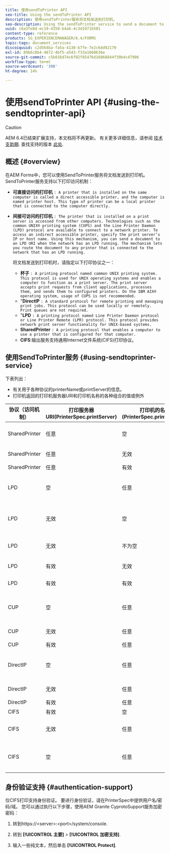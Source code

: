 ```yaml
---
title: 使用sendToPrinter API
seo-title: Using the sendToPrinter API
description: 使用sendToPrinter服务将文档发送到打印机。
seo-description: Using the sendToPrinter service to send a document to printer.
uuid: c6a3fe8d-ec19-4350-b4a6-4c3d1971b501
content-type: reference
products: SG_EXPERIENCEMANAGER/6.4/FORMS
topic-tags: document_services
discoiquuid: c2d564ba-fa5a-4130-b7fe-7e2c64d92170
exl-id: 89b6c8b4-4872-4bf5-a543-f33a1660636e
source-git-commit: c5b816d74c6f02f85476d16868844f39b4c47996
workflow-type: tm+mt
source-wordcount: '398'
ht-degree: 14%

---
```


# 使用sendToPrinter API {#using-the-sendtoprinter-api}

>[!CAUTION]
>
>AEM 6.4已结束扩展支持，本文档将不再更新。 有关更多详细信息，请参阅 [技术支助期](https://helpx.adobe.com/cn/support/programs/eol-matrix.html). 查找支持的版本 [此处](https://experienceleague.adobe.com/docs/).

## 概述 {#overview}

在AEM Forms中，您可以使用SendToPrinter服务将文档发送到打印机。 SendToPrinter服务支持以下打印访问机制：

* **可直接访问的打印机** `: A printer that is installed on the same computer is called a direct accessible printer, and the computer is named printer host. This type of printer can be a local printer that is connected to the computer directly.`

* **间接可访问的打印机** `: The printer that is installed on a print server is accessed from other computers. Technologies such as the common UNIX® printing system (CUPS) and the Line Printer Daemon (LPD) protocol are available to connect to a network printer. To access an indirect accessible printer, specify the print server’s IP or host name. Using this mechanism, you can send a document to an LPD URI when the network has an LPD running. The mechanism lets you route the document to any printer that is connected to the network that has an LPD running.`

   将文档发送到打印机时，请指定以下打印协议之一：

   * **杯子** `: A printing protocol named common UNIX printing system. This protocol is used for UNIX operating systems and enables a computer to function as a print server. The print server accepts print requests from client applications, processes them, and sends them to configured printers. On the IBM AIX® operating system, usage of CUPS is not recommended.`
   * &quot;**DirectIP** `: A standard protocol for remote printing and managing print jobs. This protocol can be used locally or remotely. Print queues are not required.`
   * &quot;**LPD** `: A printing protocol named Line Printer Daemon protocol or Line Printer Remote (LPR) protocol. This protocol provides network print server functionality for UNIX-based systems.`
   * **SharedPrinter** `: A printing protocol that enables a computer to use a printer that is configured for that computer.`
   * **CIFS**:输出服务支持通用Internet文件系统(CIFS)打印协议。

## 使用SendToPrinter服务 {#using-sendtoprinter-service}

下表列出：

* 有关用于各种协议的printerName或printServer的信息。
* 打印机返回的打印机服务器URI和打印机名称的各种组合的值或例外

| 协议（访问机制） | 打印服务器URI(PrinterSpec.printServer) | 打印机的名称(PrinterSpec.printerName) | 结果 |
|--- |--- |--- |--- |
| SharedPrinter | 任意 | 空 | 例外：必需参数sPrinterName不能为空。 |
| SharedPrinter | 任意 | 无效 | 出现异常，表示找不到打印机。 |
| SharedPrinter | 任意 | 有效 | 打印作业成功。 |
| LPD | 空 | 任意 | 表示必需参数sPrintServerUri不能为空的异常。 |
| LPD | 无效 | 空 | 表示必需参数sPrinterName不能为空的异常。 |
| LPD | 无效 | 不为空 | 未找到sPrintServerUri的异常。 |
| LPD | 有效 | 无效 | 表示找不到打印机的异常。 |
| LPD | 有效 | 有效 | 成功的打印作业。 |
| CUP | 空 | 任意 | 表示必需参数sPrintServerUri不能为空的异常。 |
| CUP | 无效 | 任意 | 表示找不到打印机的异常。 |
| CUP | 有效 | 任意 | 打印作业成功。 |
| DirectIP | 空 | 任意 | 表示必需参数sPrintServerUri不能为空的异常。 |
| DirectIP | 无效 | 任意 | 表示找不到打印机的异常。 |
| DirectIP | 有效 | 任意 | 打印作业成功。 |
| CIFS | 有效 | 空 | 打印作业成功。 |
| CIFS | 无效 | 任意 | 使用CIFS打印时出现未知错误。 |
| CIFS | 空 | 任意 | 表示必需参数sPrintServerUri不能为空的异常。 |

## 身份验证支持 {#authentication-support}

仅CIFS打印支持身份验证。 要进行身份验证，请在PrinterSpec中提供用户名/密码/域。 您可以通过执行以下步骤，使用AEM Granite CyprotoSupport服务加密密码：

1. 转到https://&lt;server>:&lt;port>/system/console.

1. 转到 **[!UICONTROL 主要]** > **[!UICONTROL 加密支持]**.

1. 输入一些纯文本，然后单击 **[!UICONTROL Protect]**.
